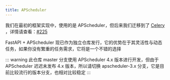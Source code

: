 ```yaml
---
title: APScheduler
---
```


我们在最初的框架实现中，使用的是 APScheduler，但后来我们迁移到了 [Celery](celery.md)
，详情请查看：[#225](https://github.com/fastapi-practices/fastapi_best_architecture/discussions/225)

FastAPI + APScheduler 现已作为独立仓库发行，它的优势在于其灵活性与动态任务，如果你没有繁重的任务需求，它将是一个不错的选择

<RepoCard repo="fastapi-practices/fastapi_scheduler" />

::: warning
此仓库 master 分支使用 APScheduler 4.x 版本进行开发，但由于 APScheduler 迟迟未发布 4.x 版本，所以请切换 apscheduler-3.x
分支，它是目前比较流行的版本分支，也相对比较稳定
:::
